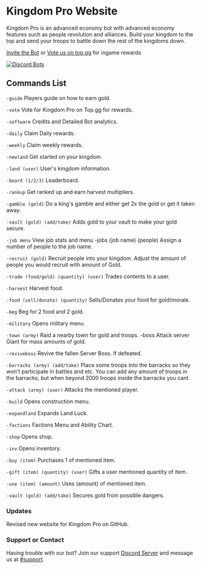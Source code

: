 # Kingdom Pro Website

Kingdom Pro is an advanced economy bot with advanced economy features such as people revolution and alliances. Build your kingdom to the top and send your troops to battle down the rest of the kingdoms down.

[Invite the Bot](https://discordapp.com/oauth2/authorize?client_id=873076663448109176&scope=bot&permissions=2146958847)
or
[Vote us on top.gg](https://top.gg/bot/873076663448109176/vote) for ingame rewards

[![Discord Bots](https://top.gg/api/widget/873076663448109176.svg)](https://top.gg/bot/873076663448109176)

## Commands List

```-guide```
Players guide on how to earn gold.

```-vote```
Vote for Kingdom Pro on Top.gg for rewards.

```-software```
Credits and Detailed Bot analytics.

```-daily```
Claim Daily rewards.

```-weekly```
Claim weekly rewards. 

```-newland```
Get started on your kingdom.

```-land (user)```
User's kingdom information.

```-board (1/2/3)```
Leaderboard.

```-rankup```
Get ranked up and earn harvest multipliers.

```-gamble (gold)```
Do a king's gamble and either get 2x the gold or get it taken away.

```-vault (gold) (add/take)```
Adds gold to your vault to make your gold secure. 

```-job menu```
View job stats and menu
-jobs (job name) (people)
Assign a number of people to the job name.

```-recruit (gold)```
Recruit people into your kingdom. Adjust the amount of people you would recruit with amount of Gold.

```-trade (food/gold) (quantity) (user)```
Trades contents to a user.

```-harvest```
Harvest food.

```-food (sell/donate) (quantity)```
Sells/Donates your food for gold/morale.

```-beg```
Beg for 2 food and 2 gold.

```-military```
Opens military menu.

```-town (army)```
Raid a nearby town for gold and troops. -boss Attack server Giant for mass amounts of gold.

```-reviveboss```
Revive the fallen Server Boss. If defeated.

```-barracks (army) (add/take)```
Place some troops into the barracks so they won't participate in battles and etc. You can add any amount of troops in the barracks, but when beyond 2000 troops inside the barracks you cant.

```-attack (army) (user)```
Attacks the mentioned player. 

```-build```
Opens construction menu.

```-expandland```
Expands Land Luck.

```-factions```
Factions Menu and Ability Chart.

```-shop```
Opens shop.

```-inv```
Opens inventory.

```-buy (item)```
Purchases 1 of mentioned item.

```-gift (item) (quantity) (user)```
Gifts a user mentioned quantity of item.

```-use (item) (amount)```
Uses (amount) of mentioned item.

```-vault (gold) (add/take)```
Secures gold from possible dangers.




### Updates

Revised new website for Kingdom Pro on GitHub.

### Support or Contact

Having trouble with our bot? Join our support [Discord Server](https://discord.gg/Vt6yeUKMw8) and message us at [#support](https://discord.com/channels/874231599753990184/874838832858689648).
